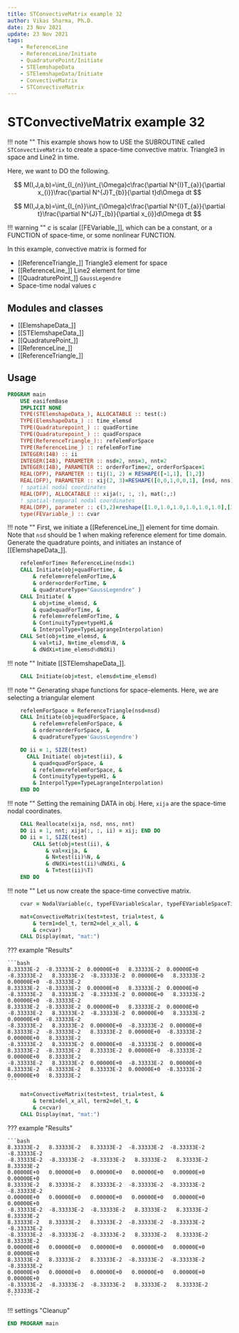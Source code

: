 ```yaml
---
title: STConvectiveMatrix example 32
author: Vikas Sharma, Ph.D.
date: 23 Nov 2021
update: 23 Nov 2021 
tags:
    - ReferenceLine
    - ReferenceLine/Initiate
    - QuadraturePoint/Initiate
    - STElemshapeData
    - STElemshapeData/Initiate
    - ConvectiveMatrix
    - STConvectiveMatrix
---
```


# STConvectiveMatrix example 32

!!! note ""
	This example shows how to USE the SUBROUTINE called `STConvectiveMatrix` to create a space-time convective matrix. Triangle3 in space and Line2 in time.
    
Here, we want to DO the following.

$$
M(I,J,a,b)=\int_{I_{n}}\int_{\Omega}c\frac{\partial N^{I}T_{a}}{\partial x_{i}}\frac{\partial N^{J}T_{b}}{\partial t}d\Omega dt
$$

$$
M(I,J,a,b)=\int_{I_{n}}\int_{\Omega}c\frac{\partial N^{I}T_{a}}{\partial t}\frac{\partial N^{J}T_{b}}{\partial x_{i}}d\Omega dt
$$

!!! warning ""
    $c$ is scalar [[FEVariable_]], which can be a constant, or a FUNCTION of space-time, or some nonlinear FUNCTION.

In this example, convective matrix is formed for 

- [[ReferenceTriangle_]] Triangle3 element for space
- [[ReferenceLine_]] Line2 element for time
- [[QuadraturePoint_]] `GaussLegendre`
- Space-time nodal values $c$

## Modules and classes

- [[ElemshapeData_]]
- [[STElemshapeData_]]
- [[QuadraturePoint_]]
- [[ReferenceLine_]]
- [[ReferenceTriangle_]]

## Usage

```fortran
PROGRAM main
    USE easifemBase
    IMPLICIT NONE
    TYPE(STElemshapeData_), ALLOCATABLE :: test(:)
    TYPE(ElemshapeData_) :: time_elemsd
    TYPE(Quadraturepoint_) :: quadFortime
    TYPE(Quadraturepoint_) :: quadForspace
    TYPE(ReferenceTriangle_):: refelemForSpace
    TYPE(ReferenceLine_) :: refelemForTime
    INTEGER(I4B) :: ii
    INTEGER(I4B), PARAMETER :: nsd=2, nns=3, nnt=2
    INTEGER(I4B), PARAMETER :: orderForTime=2, orderForSpace=1
    REAL(DFP), PARAMETER :: tij(1, 2) = RESHAPE([-1,1], [1,2])
    REAL(DFP), PARAMETER :: xij(2, 3)=RESHAPE([0,0,1,0,0,1], [nsd, nns])
    ! spatial nodal coordinates
    REAL(DFP), ALLOCATABLE :: xija(:, :, :), mat(:,:)
    ! spatial-temporal nodal coordinates
    REAL(DFP), parameter :: c(3,2)=reshape([1.0,1.0,1.0,1.0,1.0,1.0],[3,2])
    type(FEVariable_) :: cvar
```

!!! note ""
    First, we initiate a [[ReferenceLine_]] element for time domain. Note that `nsd` should be 1 when making reference element for time domain. Generate the quadrature points, and initiates an instance of [[ElemshapeData_]].

```fortran
    refelemForTime= ReferenceLine(nsd=1)
    CALL Initiate(obj=quadFortime, &
		& refelem=refelemForTime,&
		& order=orderForTime, &
      	& quadratureType="GaussLegendre" )
    CALL Initiate( &
    	& obj=time_elemsd, &
	  	& quad=quadForTime, &
		& refelem=refelemForTime, &
      	& ContinuityType=typeH1,&
		& InterpolType=TypeLagrangeInterpolation)
    CALL Set(obj=time_elemsd, &
		& val=tiJ, N=time_elemsd%N, &
        & dNdXi=time_elemsd%dNdXi)
```

!!! note ""
    Initiate [[STElemshapeData_]].

```fortran
    CALL Initiate(obj=test, elemsd=time_elemsd)
```

!!! note ""
    Generating shape functions for space-elements. Here, we are selecting a triangular element

```fortran
    refelemForSpace = ReferenceTriangle(nsd=nsd)
    CALL Initiate(obj=quadForSpace, &
		& refelem=refelemForSpace, &
		& order=orderForSpace, &
		& quadratureType='GaussLegendre')
```

```fortran
    DO ii = 1, SIZE(test)
      CALL Initiate( obj=test(ii), &
	  	& quad=quadForSpace, &
		& refelem=refelemForSpace, &
        & ContinuityType=typeH1, &
		& InterpolType=TypeLagrangeInterpolation)
    END DO
```

!!! note ""
    Setting the remaining DATA in obj. Here, `xija` are the space-time nodal coordinates.

```fortran
	CALL Reallocate(xija, nsd, nns, nnt)
    DO ii = 1, nnt; xija(:, :, ii) = xij; END DO
    DO ii = 1, SIZE(test)
        CALL Set(obj=test(ii), &
            & val=xija, &
			& N=test(ii)%N, &
            & dNdXi=test(ii)%dNdXi, &
            & T=test(ii)%T)
    END DO
```

!!! note ""
    Let us now create the space-time convective matrix.

```fortran
    cvar = NodalVariable(c, typeFEVariableScalar, typeFEVariableSpaceTime)
```

```fortran
    mat=ConvectiveMatrix(test=test, trial=test, &
        & term1=del_t, term2=del_x_all, &
        & c=cvar)
    CALL Display(mat, "mat:")
```

??? example "Results"

    ```bash
    8.33333E-2  -8.33333E-2  0.00000E+0   8.33333E-2  0.00000E+0  -8.33333E-2   8.33333E-2  -8.33333E-2  0.00000E+0   8.33333E-2  0.00000E+0  -8.33333E-2
    8.33333E-2  -8.33333E-2  0.00000E+0   8.33333E-2  0.00000E+0  -8.33333E-2   8.33333E-2  -8.33333E-2  0.00000E+0   8.33333E-2  0.00000E+0  -8.33333E-2
    8.33333E-2  -8.33333E-2  0.00000E+0   8.33333E-2  0.00000E+0  -8.33333E-2   8.33333E-2  -8.33333E-2  0.00000E+0   8.33333E-2  0.00000E+0  -8.33333E-2
    -8.33333E-2   8.33333E-2  0.00000E+0  -8.33333E-2  0.00000E+0   8.33333E-2  -8.33333E-2   8.33333E-2  0.00000E+0  -8.33333E-2  0.00000E+0   8.33333E-2
    -8.33333E-2   8.33333E-2  0.00000E+0  -8.33333E-2  0.00000E+0   8.33333E-2  -8.33333E-2   8.33333E-2  0.00000E+0  -8.33333E-2  0.00000E+0   8.33333E-2
    -8.33333E-2   8.33333E-2  0.00000E+0  -8.33333E-2  0.00000E+0   8.33333E-2  -8.33333E-2   8.33333E-2  0.00000E+0  -8.33333E-2  0.00000E+0   8.33333E-2
    ```


```fortran
    mat=ConvectiveMatrix(test=test, trial=test, &
        & term1=del_x_all, term2=del_t, &
        & c=cvar)
    CALL Display(mat, "mat:")
```

??? example "Results"

    ```bash
    8.33333E-2   8.33333E-2   8.33333E-2  -8.33333E-2  -8.33333E-2  -8.33333E-2
    -8.33333E-2  -8.33333E-2  -8.33333E-2   8.33333E-2   8.33333E-2   8.33333E-2
    0.00000E+0   0.00000E+0   0.00000E+0   0.00000E+0   0.00000E+0   0.00000E+0
    8.33333E-2   8.33333E-2   8.33333E-2  -8.33333E-2  -8.33333E-2  -8.33333E-2
    0.00000E+0   0.00000E+0   0.00000E+0   0.00000E+0   0.00000E+0   0.00000E+0
    -8.33333E-2  -8.33333E-2  -8.33333E-2   8.33333E-2   8.33333E-2   8.33333E-2
    8.33333E-2   8.33333E-2   8.33333E-2  -8.33333E-2  -8.33333E-2  -8.33333E-2
    -8.33333E-2  -8.33333E-2  -8.33333E-2   8.33333E-2   8.33333E-2   8.33333E-2
    0.00000E+0   0.00000E+0   0.00000E+0   0.00000E+0   0.00000E+0   0.00000E+0
    8.33333E-2   8.33333E-2   8.33333E-2  -8.33333E-2  -8.33333E-2  -8.33333E-2
    0.00000E+0   0.00000E+0   0.00000E+0   0.00000E+0   0.00000E+0   0.00000E+0
    -8.33333E-2  -8.33333E-2  -8.33333E-2   8.33333E-2   8.33333E-2   8.33333E-2    
    ```

!!! settings "Cleanup"

```fortran
END PROGRAM main
```
